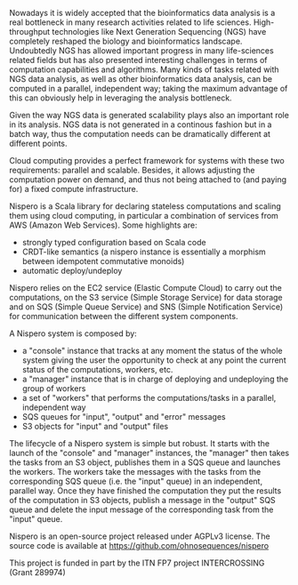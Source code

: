 Nowadays it is widely accepted that the bioinformatics data analysis is a real bottleneck in many research activities related to life sciences. High-throughput technologies like Next Generation Sequencing (NGS) have completely reshaped the biology and bioinformatics landscape. Undoubtedly NGS has allowed important progress in many life-sciences related fields but has also presented interesting challenges in terms of computation capabilities and algorithms. Many kinds of tasks related with NGS data analysis, as well as other bioinformatics data analysis, can be computed in a parallel, independent way; taking the maximum advantage of this can obviously help in leveraging the analysis bottleneck. 

Given the way NGS data is generated scalability plays also an important role in its analysis. NGS data is not generated in a continous fashion but in a batch way, thus the computation needs can be dramatically different at different points. 

Cloud computing provides a perfect framework for systems with these two requirements: parallel and scalable. Besides, it allows adjusting the computation power on demand, and thus not being attached to (and paying for) a fixed compute infrastructure. 

Nispero is a Scala library for declaring stateless computations and scaling them using cloud computing, in particular a combination of services from AWS (Amazon Web Services). Some highlights are: 

- strongly typed configuration based on Scala code 
- CRDT-like semantics (a nispero instance is essentially a morphism between idempotent commutative monoids) 
- automatic deploy/undeploy 

Nispero relies on the EC2 service (Elastic Compute Cloud) to carry out the computations, on the S3 service (Simple Storage Service) for data storage and on SQS (Simple Queue Service) and SNS (Simple Notification Service) for communication between the different system components. 

A Nispero system is composed by: 

- a "console" instance that tracks at any moment the status of the whole system giving the user the opportunity to check at any point the current status of the computations, workers, etc. 
- a "manager" instance that is in charge of deploying and undeploying the group of workers 
- a set of "workers" that performs the computations/tasks in a parallel, independent way 
- SQS queues for "input", "output" and "error" messages 
- S3 objects for "input" and "output" files 

The lifecycle of a Nispero system is simple but robust. It starts with the launch of the "console" and "manager" instances, the "manager" then takes the tasks from an S3 object, publishes them in a SQS queue and launches the workers. The workers take the messages with the tasks from the corresponding SQS queue (i.e. the "input" queue) in an independent, parallel way. Once they have finished the computation they put the results of the computation in S3 objects, publish a message in the "output" SQS queue and delete the input message of the corresponding task from the "input" queue. 

Nispero is an open-source project released under AGPLv3 license. The source code is available at https://github.com/ohnosequences/nispero

This project is funded in part by the ITN FP7 project INTERCROSSING (Grant 289974)
